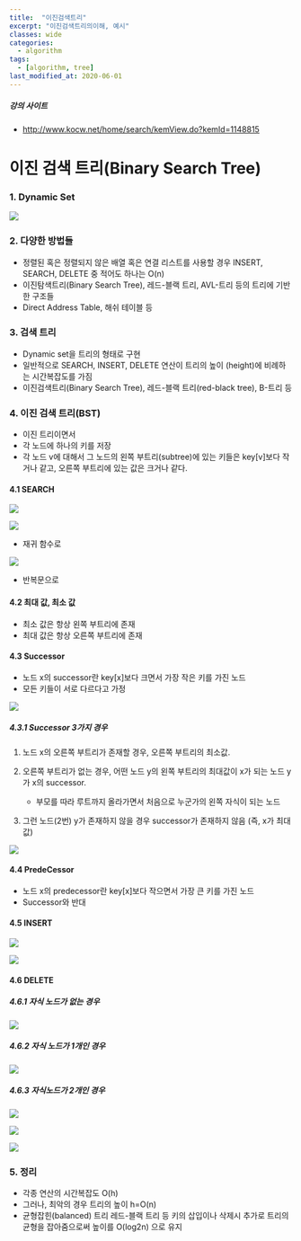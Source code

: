```yaml
---
title:  "이진검색트리"
excerpt: "이진검색트리의이해, 예시"
classes: wide
categories:
  - algorithm
tags:
  - [algorithm, tree]
last_modified_at: 2020-06-01
---
```


##### 강의 사이트

* http://www.kocw.net/home/search/kemView.do?kemId=1148815



# 이진 검색 트리(Binary Search Tree)



### 1. Dynamic Set

![]({{site.url}}/assets/images/algo68.PNG)



### 2. 다양한 방법들

* 정렬된 혹은 정렬되지 않은 배열 혹은 연결 리스트를 사용할 경우 INSERT, SEARCH, DELETE 중 적어도 하나는 O(n) 
* 이진탐색트리(Binary Search Tree), 레드-블랙 트리, AVL-트리 등의 트리에 기반한 구조들 
* Direct Address Table, 해쉬 테이블 등



### 3. 검색 트리

* Dynamic set을 트리의 형태로 구현 
* 일반적으로 SEARCH, INSERT, DELETE 연산이 트리의 높이 (height)에 비례하는 시간복잡도를 가짐 
* 이진검색트리(Binary Search Tree), 레드-블랙 트리(red-black tree), B-트리 등



### 4. 이진 검색 트리(BST)

* 이진 트리이면서 
* 각 노드에 하나의 키를 저장 
* 각 노드 v에 대해서 그 노드의 왼쪽 부트리(subtree)에 있는 키들은 key[v]보다 작거나 같고, 오른쪽 부트리에 있는 값은 크거나 같다.

#### 4.1 SEARCH

![]({{site.url}}/assets/images/algo69.PNG)

![]({{site.url}}/assets/images/algo70.PNG)

* 재귀 함수로

![]({{site.url}}/assets/images/algo71.PNG)

* 반복문으로



#### 4.2 최대 값, 최소 값

* 최소 값은 항상 왼쪽 부트리에 존재
* 최대 값은 항상 오른쪽 부트리에 존재



#### 4.3 Successor

* 노드 x의 successor란 key[x]보다 크면서 가장 작은 키를 가진 노드
* 모든 키들이 서로 다르다고 가정

![]({{site.url}}/assets/images/algo72.PNG)



##### 4.3.1 Successor 3가지 경우

1. 노드 x의 오른쪽 부트리가 존재할 경우, 오른쪽 부트리의 최소값. 

2. 오른쪽 부트리가 없는 경우, 어떤 노드 y의 왼쪽 부트리의 최대값이 x가 되는 노드 y가 x의 successor.
   *  부모를 따라 루트까지 올라가면서 처음으로 누군가의 왼쪽 자식이 되는 노드

3. 그런 노드(2번) y가 존재하지 않을 경우 successor가 존재하지 않음 (즉, x가 최대값)

![]({{site.url}}/assets/images/algo73.PNG)



#### 4.4 PredeCessor

* 노드 x의 predecessor란 key[x]보다 작으면서 가장 큰 키를 가진 노드
* Successor와 반대



#### 4.5 INSERT

![]({{site.url}}/assets/images/algo74.PNG)

![]({{site.url}}/assets/images/algo75.PNG)



#### 4.6 DELETE

##### 4.6.1 자식 노드가 없는 경우

![]({{site.url}}/assets/images/algo76.PNG)



##### 4.6.2 자식 노드가 1개인 경우

![]({{site.url}}/assets/images/algo77.PNG)



##### 4.6.3 자식노드가 2개인 경우

![]({{site.url}}/assets/images/algo78.PNG)

![]({{site.url}}/assets/images/algo79.PNG)

![]({{site.url}}/assets/images/algo80.PNG)



### 5. 정리

* 각종 연산의 시간복잡도 O(h) 
* 그러나, 최악의 경우 트리의 높이 h=O(n) 
* 균형잡힌(balanced) 트리 레드-블랙 트리 등 키의 삽입이나 삭제시 추가로 트리의 균형을 잡아줌으로써 높이를 O(log2n) 으로 유지











